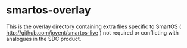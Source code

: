 <!--
    This Source Code Form is subject to the terms of the Mozilla Public
    License, v. 2.0. If a copy of the MPL was not distributed with this
    file, You can obtain one at http://mozilla.org/MPL/2.0/.
-->

<!--
    Copyright (c) 2014, Joyent, Inc.
-->

# smartos-overlay

This is the overlay directory containing extra files specific to
SmartOS ( http://github.com/joyent/smartos-live ) not required or conflicting
with analogues in the SDC product.

